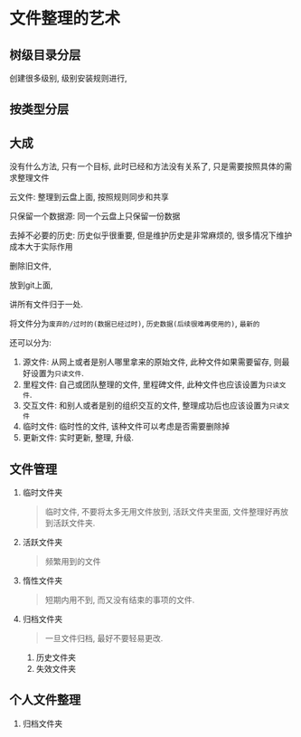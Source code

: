 # 文件整理的艺术

## 树级目录分层

创建很多级别, 级别安装规则进行, 

## 按类型分层

## 大成

没有什么方法, 只有一个目标, 此时已经和方法没有关系了, 只是需要按照具体的需求整理文件

云文件: 整理到云盘上面, 按照规则同步和共享

只保留一个数据源: 同一个云盘上只保留一份数据

去掉不必要的历史: 历史似乎很重要, 但是维护历史是非常麻烦的, 很多情况下维护成本大于实际作用

删除旧文件, 

放到git上面, 

讲所有文件归于一处.

将文件分为`废弃的/过时的(数据已经过时)`, `历史数据(后续很难再使用的)`, `最新的`

还可以分为: 
   1. 源文件: 从网上或者是别人哪里拿来的原始文件, 此种文件如果需要留存, 则最好设置为`只读文件`.
   2. 里程文件: 自己或团队整理的文件, 里程碑文件, 此种文件也应该设置为`只读文件`.
   3. 交互文件: 和别人或者是别的组织交互的文件, 整理成功后也应该设置为`只读文件`
   4. 临时文件: 临时性的文件, 该种文件可以考虑是否需要删除掉
   5. 更新文件: 实时更新, 整理, 升级.

## 文件管理

   1. 临时文件夹
      > 临时文件, 不要将太多无用文件放到, 活跃文件夹里面, 文件整理好再放到活跃文件夹.
   
   2. 活跃文件夹
      > 频繁用到的文件

   3. 惰性文件夹
      > 短期内用不到, 而又没有结束的事项的文件.
   
   4. 归档文件夹
      > 一旦文件归档, 最好不要轻易更改.
      1. 历史文件夹
      2. 失效文件夹

## 个人文件整理

1. 归档文件夹

   
